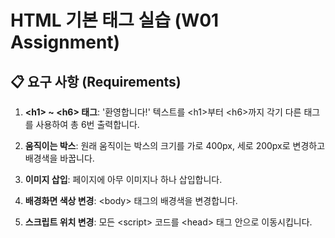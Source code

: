 # HTML 기본 태그 실습 (W01 Assignment)

## 📋 요구 사항 (Requirements)

1. **&lt;h1&gt; ~ &lt;h6&gt; 태그**: '환영합니다!' 텍스트를 &lt;h1&gt;부터 &lt;h6&gt;까지 각기 다른 태그를 사용하여 총 6번 출력합니다.

2. **움직이는 박스**: 원래 움직이는 박스의 크기를 가로 400px, 세로 200px로 변경하고 배경색을 바꿉니다.

3. **이미지 삽입**: 페이지에 아무 이미지나 하나 삽입합니다.

4. **배경화면 색상 변경**: &lt;body&gt; 태그의 배경색을 변경합니다.

5. **스크립트 위치 변경**: 모든 &lt;script&gt; 코드를 &lt;head&gt; 태그 안으로 이동시킵니다.
